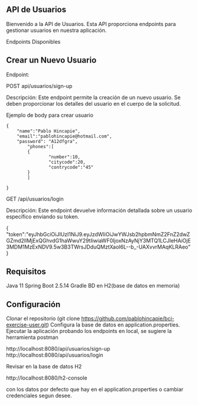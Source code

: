## API de Usuarios
Bienvenido a la API de Usuarios. Esta API proporciona endpoints para gestionar usuarios en nuestra aplicación.

Endpoints Disponibles

## Crear un Nuevo Usuario

Endpoint:


POST api/usuarios/sign-up


Descripción:
Este endpoint permite la creación de un nuevo usuario. Se deben proporcionar los detalles del usuario en el cuerpo de la solicitud.

Ejemplo de body para crear usuario

	{
		"name":"Pablo Hincapie",
		"email":"pablohincapie@hotmail.com",
		"password": "A12dfgra",
	    	"phones":[
			{
		            "number":10,
		            "citycode":20,
		            "contrycode":"45"
			}
		    ]
	
	}

GET /api/usuarios/login

Descripción:
Este endpoint devuelve información detallada sobre un usuario específico enviando su token.

{
	"token":"eyJhbGciOiJIUzI1NiJ9.eyJzdWIiOiJwYWJsb2hpbmNmZ2FnZ2dwZGZmd2llMjExQGhvdG1haWwuY29tIiwiaWF0IjoxNzAyNjY3MTQ1LCJleHAiOjE3MDM1MzExNDV9.5w3B3TWrsJDduQMztXaoI6L--b_-UAXvvrMAqKLRAeo"
}  

## Requisitos
Java 11
Spring Boot 2.5.14
Gradle
BD en H2(base de datos en memoria)

## Configuración
Clonar el repositorio (git clone https://github.com/pablohincapie/bci-exercise-user.git)
Configura la base de datos en application.properties.
Ejecutar la aplicación probando los endpoints en local, se sugiere la herramienta postman

http://localhost:8080/api/usuarios/sign-up
http://localhost:8080/api/usuarios/login

Revisar en la base de datos H2

http://localhost:8080/h2-console 

con los datos por defecto que hay en el application.properties o cambiar credenciales segun desee.
